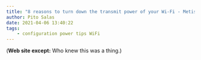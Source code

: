 ```yaml
---
title: "8 reasons to turn down the transmit power of your Wi-Fi - Metis.fi"
author: Pito Salas
date: 2021-04-06 13:40:22
tags:
    - configuration power tips WiFi
---
```


(**Web site except:** Who knew this was a thing.) 
